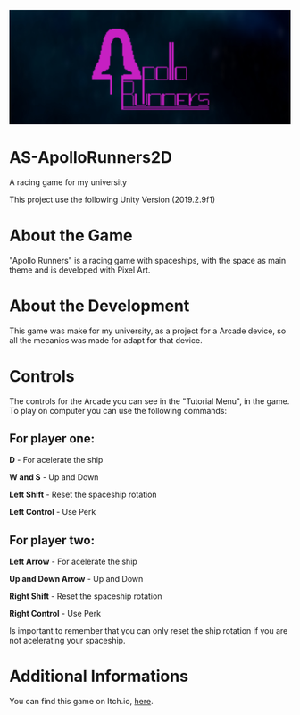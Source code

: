 ![Screenshot](ar-00.jpg)

# AS-ApolloRunners2D
A racing game for my university

This project use the following Unity Version (2019.2.9f1)

# About the Game
"Apollo Runners" is a racing game with spaceships, with the space as main theme and is developed with Pixel Art.

# About the Development
This game was make for my university, as a project for a Arcade device, so all the mecanics was made for adapt for that device.

# Controls
The controls for the Arcade you can see in the "Tutorial Menu", in the game.
To play on computer you can use the following commands:

## **For player one:**

**D** - For acelerate the ship

**W and S** - Up and Down

**Left Shift** - Reset the spaceship rotation

**Left Control** - Use Perk

## **For player two:**

**Left Arrow** - For acelerate the ship

**Up and Down Arrow** - Up and Down

**Right Shift** - Reset the spaceship rotation

**Right Control** - Use Perk


Is important to remember that you can only reset the ship rotation if you are not acelerating your spaceship.

# Additional Informations

You can find this game on Itch.io, [here](https://ksaa.itch.io/apollo-runners-2d).
